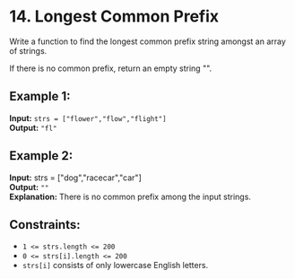 # 14. Longest Common Prefix

Write a function to find the longest common prefix string amongst an array of strings.

If there is no common prefix, return an empty string "".



## Example 1:

  **Input:** ```strs = ["flower","flow","flight"]```<br>
  **Output:** ```"fl"```

## Example 2:

  **Input:** strs = ["dog","racecar","car"]<br>
  **Output:** ```""```<br>
  **Explanation:** There is no common prefix among the input strings.
 

## Constraints:

* ```1 <= strs.length <= 200```
* ```0 <= strs[i].length <= 200```
* ```strs[i]``` consists of only lowercase English letters.
